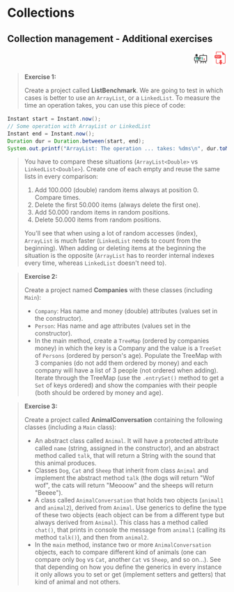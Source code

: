 # Collections

## Collection management - Additional exercises

<div style="text-align: right">
<a target="_blank" href="slides/06_overview.html"><img src="../../img/diapositivas.png" width="32" /></a>&nbsp;&nbsp;
<a target="_blank" href="06_overview.pdf"><img src="../../img/pdf.png" width="32" /></a>
</div>

> **Exercise 1:**
> 
> Create a project called **ListBenchmark**. We are going to test in which cases is better to use an `ArrayList`, or a `LinkedList`. To measure the time an operation takes, you can use this piece of code:

```java
Instant start = Instant.now();
// Some operation with ArrayList or LinkedList
Instant end = Instant.now();
Duration dur = Duration.between(start, end);
System.out.printf("ArrayList: The operation ... takes: %dms\n", dur.toMillis());
```

> You have to compare these situations (`ArrayList<Double>` vs `LinkedList<Double>`). Create one of each empty and reuse the same lists in every comparison:
> 
> 1. Add 100.000 (double) random items always at position 0. Compare times.
> 2. Delete the first 50.000 items (always delete the first one).
> 3. Add 50.000 random items in random positions.
> 4. Delete 50.000 items from random positions.
>
> You'll see that when using a lot of random accesses (index), `ArrayList` is much faster (`LinkedList` needs to count from the beginning). When adding or deleting items at the beginning the situation is the opposite (`ArrayList` has to reorder internal indexes every time, whereas `LinkedList` doesn't need to).

> **Exercise 2:**
> 
> Create a project named **Companies** with these classes (including `Main`):
> 
> * `Company`: Has name and money (double) attributes (values set in the constructor).
> * `Person`: Has name and age attributes (values set in the constructor).
> * In the main method, create a `TreeMap` (ordered by companies money) in which the key is a Company and the value is a `TreeSet` of `Persons` (ordered by person's age). Populate the TreeMap with 3 companies (do not add them ordered by money) and each company will have a list of 3 people (not ordered when adding).
Iterate through the TreeMap (use the `.entrySet()` method to get a `Set` of keys ordered) and show the companies with their people (both should be ordered by money and age).

> **Exercise 3:**
>
> Create a project called **AnimalConversation** containing the following classes (including a `Main` class):
>
> * An abstract class called `Animal`. It will have a protected attribute called `name` (string, assigned in the constructor), and an abstract method called `talk`, that will return a String with the sound that this animal produces.
> * Classes `Dog`, `Cat` and `Sheep` that inherit from class `Animal` and implement the abstract method `talk` (the dogs will return "Wof wof", the cats will return "Meooow" and the sheeps will return "Beeee").
> * A class called `AnimalConversation` that holds two objects (`animal1` and `animal2`), derived from `Animal`. Use generics to define the type of these two objects (each object can be from a different type but always derived from `Animal`). This class has a method called `chat()`, that prints in console the message from `animal1` (calling its method `talk()`), and then from `animal2`.
> * In the `main` method, instance two or more `AnimalConversation` objects, each to compare different kind of animals (one can compare only `Dog` vs `Cat`, another `Cat` vs `Sheep`, and so on…). See that depending on how you define the generics in every instance it only allows you to set or get (implement setters and getters) that kind of animal and not others.

